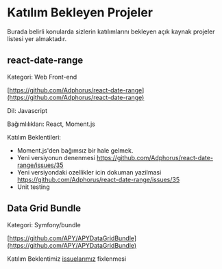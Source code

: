 # Katılım Bekleyen Projeler

Burada belirli konularda sizlerin katılımlarını bekleyen açık kaynak projeler listesi yer almaktadır.

## react-date-range

Kategori: Web Front-end

[https://github.com/Adphorus/react-date-range](https://github.com/Adphorus/react-date-range)

Dil: Javascript

Bağımlılıkları: React, Moment.js

Katılım Beklentileri:
- Moment.js'den bağımsız bir hale gelmek.
- Yeni versiyonun denenmesi https://github.com/Adphorus/react-date-range/issues/35
- Yeni versiyondaki ozellikler icin dokuman yazilmasi https://github.com/Adphorus/react-date-range/issues/35
- Unit testing


## Data Grid Bundle

Kategori: Symfony/bundle

[https://github.com/APY/APYDataGridBundle](https://github.com/APY/APYDataGridBundle)

Katılım Beklentimiz [issuelarımız](https://github.com/APY/APYDataGridBundle/issues) fixlenmesi
